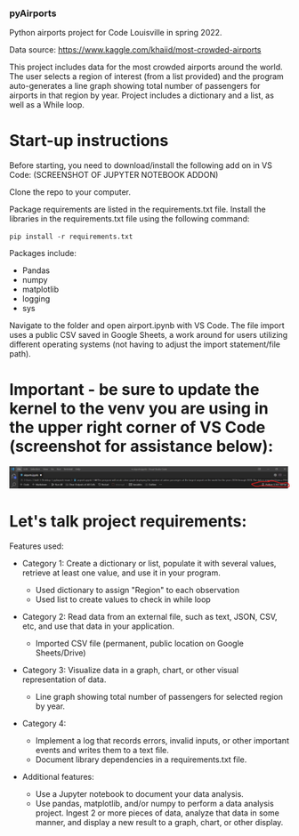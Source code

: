 ### pyAirports
Python airports project for Code Louisville in spring 2022.

Data source: https://www.kaggle.com/khaiid/most-crowded-airports

This project includes data for the most crowded airports around the world. The user selects a region of interest (from a list provided) and the program auto-generates a line graph showing total number of passengers for airports in that region by year. Project includes a dictionary and a list, as well as a While loop.

# Start-up instructions

Before starting, you need to download/install the following add on in VS Code: (SCREENSHOT OF JUPYTER NOTEBOOK ADDON)

Clone the repo to your computer. 

Package requirements are listed in the requirements.txt file. Install the libraries in the requirements.txt file using the following command:

`pip install -r requirements.txt`

Packages include:
- Pandas
- numpy
- matplotlib
- logging
- sys

Navigate to the folder and open airport.ipynb with VS Code. The file import uses a public CSV saved in Google Sheets, a work around for users utilizing different operating systems (not having to adjust the import statement/file path).
# Important - be sure to update the kernel to the venv you are using in the upper right corner of VS Code (screenshot for assistance below):

![Alt text](kernel.png)

# Let's talk project requirements:
Features used:
* Category 1: Create a dictionary or list, populate it with several values, retrieve at least one value, and use it in your program.

     * Used dictionary to assign "Region" to each observation
     * Used list to create values to check in while loop
      
* Category 2: Read data from an external file, such as text, JSON, CSV, etc, and use that data in your application.

     * Imported CSV file (permanent, public location on Google Sheets/Drive)
      
* Category 3: Visualize data in a graph, chart, or other visual representation of data.

     * Line graph showing total number of passengers for selected region by year.

* Category 4:

     * Implement a log that records errors, invalid inputs, or other important events and writes them to a text file.
     * Document library dependencies in a requirements.txt file.

* Additional features:
  
     * Use a Jupyter notebook to document your data analysis.
     * Use pandas, matplotlib, and/or numpy to perform a data analysis project. Ingest 2 or more pieces of data, analyze that data in some manner, and display a new result to a graph, chart, or other display.
